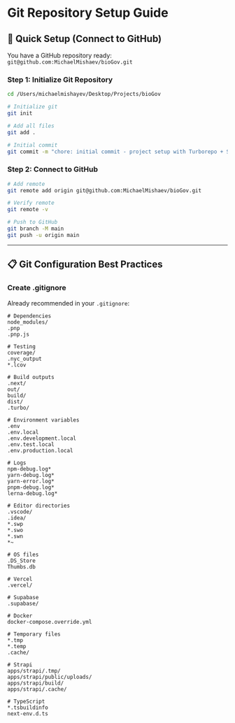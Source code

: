 # Git Repository Setup Guide

## 🚀 Quick Setup (Connect to GitHub)

You have a GitHub repository ready: `git@github.com:MichaelMishaev/bioGov.git`

### Step 1: Initialize Git Repository

```bash
cd /Users/michaelmishayev/Desktop/Projects/bioGov

# Initialize git
git init

# Add all files
git add .

# Initial commit
git commit -m "chore: initial commit - project setup with Turborepo + Supabase + Redis"
```

### Step 2: Connect to GitHub

```bash
# Add remote
git remote add origin git@github.com:MichaelMishaev/bioGov.git

# Verify remote
git remote -v

# Push to GitHub
git branch -M main
git push -u origin main
```

---

## 📋 Git Configuration Best Practices

### **Create .gitignore**

Already recommended in your `.gitignore`:

```gitignore
# Dependencies
node_modules/
.pnp
.pnp.js

# Testing
coverage/
.nyc_output
*.lcov

# Build outputs
.next/
out/
build/
dist/
.turbo/

# Environment variables
.env
.env.local
.env.development.local
.env.test.local
.env.production.local

# Logs
npm-debug.log*
yarn-debug.log*
yarn-error.log*
pnpm-debug.log*
lerna-debug.log*

# Editor directories
.vscode/
.idea/
*.swp
*.swo
*.swn
*~

# OS files
.DS_Store
Thumbs.db

# Vercel
.vercel/

# Supabase
.supabase/

# Docker
docker-compose.override.yml

# Temporary files
*.tmp
*.temp
.cache/

# Strapi
apps/strapi/.tmp/
apps/strapi/public/uploads/
apps/strapi/build/
apps/strapi/.cache/

# TypeScript
*.tsbuildinfo
next-env.d.ts
